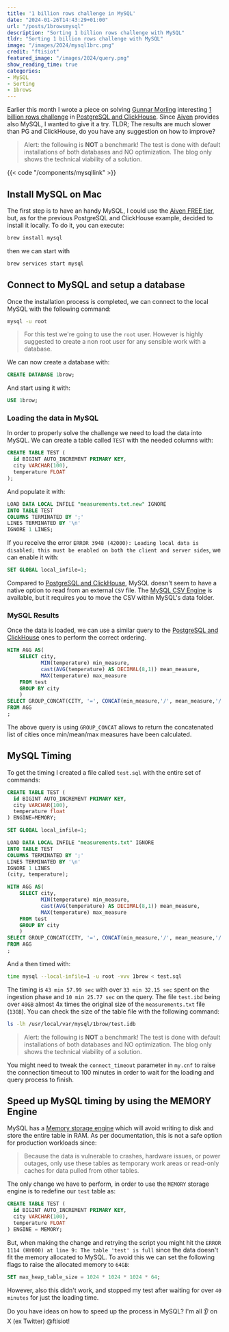 ```yaml
---
title: '1 billion rows challenge in MySQL'
date: "2024-01-26T14:43:29+01:00"
url: "/posts/1browsmysql"
description: "Sorting 1 billion rows challenge with MySQL"
tldr: "Sorting 1 billion rows challenge with MySQL"
image: "/images/2024/mysql1brc.png"
credit: "ftisiot"
featured_image: "/images/2024/query.png"
show_reading_time: true
categories:
- MySQL
- Sorting
- 1brows
---
```


Earlier this month I wrote a piece on solving [Gunnar Morling](https://www.linkedin.com/in/gunnar-morling-2b44b7229/) interesting [1 billion rows challenge](https://www.morling.dev/blog/one-billion-row-challenge/) in [PostgreSQL and ClickHouse](/posts/1brows). Since [Aiven](http://aiven.io) provides also MySQL, I wanted to give it a try. TLDR; The results are much slower than PG and ClickHouse, do you have any suggestion on how to improve?

<!--more-->

> Alert: the following is **NOT** a benchmark! The test is done with default installations of both databases and NO optimization. The blog only shows the technical viability of a solution.

{{< code "/components/mysqllink" >}}

## Install MySQL on Mac

The first step is to have an handy MySQL, I could use the [Aiven FREE tier](https://go.aiven.io/francesco-signup), but, as for the previous PostgreSQL and ClickHouse example, decided to install it locally. To do it, you can execute:

```bash
brew install mysql
```

then we can start with 

```bash
brew services start mysql
```

## Connect to MySQL and setup a database

Once the installation process is completed, we can connect to the local MySQL with the following command:

```bash
mysql -u root
```

> For this test we're going to use the `root` user. However is highly suggested to create a non root user for any sensible work with a database.

We can now create a database with:

```sql
CREATE DATABASE 1brow;
```

And start using it with:

```sql
USE 1brow;
```

### Loading the data in MySQL

In order to properly solve the challenge we need to load the data into MySQL. We can create a table called `TEST` with the needed columns with:

```sql
CREATE TABLE TEST (
  id BIGINT AUTO_INCREMENT PRIMARY KEY,
  city VARCHAR(100),
  temperature FLOAT
);
```

And populate it with:

```sql
LOAD DATA LOCAL INFILE "measurements.txt.new" IGNORE
INTO TABLE TEST
COLUMNS TERMINATED BY ';'
LINES TERMINATED BY '\n'
IGNORE 1 LINES;
```

If you receive the error `ERROR 3948 (42000): Loading local data is disabled; this must be enabled on both the client and server sides`, we can enable it with:

```sql
SET GLOBAL local_infile=1;
```

Compared to [PostgreSQL and ClickHouse](/posts/1brows), MySQL doesn't seem to have a native option to read from an external `CSV` file. The [MySQL CSV Engine](https://dev.mysql.com/doc/refman/8.0/en/csv-storage-engine.html) is available, but it requires you to move the CSV within MySQL's data folder.

### MySQL Results

Once the data is loaded, we can use a similar query to the [PostgreSQL and ClickHouse](/posts/1brows) ones to perform the correct ordering.


```sql
WITH AGG AS(
    SELECT city,
           MIN(temperature) min_measure,
           cast(AVG(temperature) AS DECIMAL(8,1)) mean_measure,
           MAX(temperature) max_measure
    FROM test
    GROUP BY city
    )
SELECT GROUP_CONCAT(CITY, '=', CONCAT(min_measure,'/', mean_measure,'/', max_measure) ORDER BY CITY SEPARATOR ', ')
FROM AGG
;
```

The above query is using `GROUP_CONCAT` allows to return the concatenated list of cities once min/mean/max measures have been calculated.

## MySQL Timing

To get the timing I created a file called `test.sql` with the entire set of commands:

```sql
CREATE TABLE TEST (
  id BIGINT AUTO_INCREMENT PRIMARY KEY,
  city VARCHAR(100),
  temperature float
) ENGINE=MEMORY;

SET GLOBAL local_infile=1;

LOAD DATA LOCAL INFILE "measurements.txt" IGNORE 
INTO TABLE TEST
COLUMNS TERMINATED BY ';'
LINES TERMINATED BY '\n'
IGNORE 1 LINES
(city, temperature);

WITH AGG AS(
    SELECT city,
           MIN(temperature) min_measure,
           cast(AVG(temperature) AS DECIMAL(8,1)) mean_measure,
           MAX(temperature) max_measure
    FROM test
    GROUP BY city
    )
SELECT GROUP_CONCAT(CITY, '=', CONCAT(min_measure,'/', mean_measure,'/', max_measure) ORDER BY CITY SEPARATOR ', ')
FROM AGG
;
```

And a then timed with:

```bash
time mysql --local-infile=1 -u root -vvv 1brow < test.sql
```

The timing is `43 min 57.99 sec` with over `33 min 32.15 sec` spent on the ingestion phase and `10 min 25.77 sec` on the query. The file `test.ibd` being over `40GB` almost 4x times the original size of the `measurements.txt` file (`13GB`). You can check the size of the table file with the following command:

```bash
ls -lh /usr/local/var/mysql/1brow/test.idb
```

> Alert: the following is **NOT** a benchmark! The test is done with default installations of both databases and NO optimization. The blog only shows the technical viability of a solution.

You might need to tweak the `connect_timeout` parameter in `my.cnf` to raise the connection timeout to 100 minutes in order to wait for the loading and query process to finish.

## Speed up MySQL timing by using the MEMORY Engine

MySQL has a [Memory storage engine](https://dev.mysql.com/doc/refman/8.0/en/memory-storage-engine.html) which will avoid writing to disk and store the entire table in RAM. As per documentation, this is not a safe option for production workloads since:

> Because the data is vulnerable to crashes, hardware issues, or power outages, only use these tables as temporary work areas or read-only caches for data pulled from other tables.

The only change we have to perform, in order to use the `MEMORY` storage engine is to redefine our `test` table as:

```sql
CREATE TABLE TEST (
  id BIGINT AUTO_INCREMENT PRIMARY KEY,
  city VARCHAR(100),
  temperature FLOAT
) ENGINE = MEMORY;
```

But, when making the change and retrying the script you might hit the `ERROR 1114 (HY000) at line 9: The table 'test' is full` since the data doesn't fit the memory allocated to MySQL. To avoid this we can set the following flags to raise the allocated memory to `64GB`:

```sql
SET max_heap_table_size = 1024 * 1024 * 1024 * 64;
```

However, also this didn't work, and stopped my test after waiting for over `40 minutes` for just the loading time. 

Do you have ideas on how to speed up the process in MySQL? I'm all 👂 on X (ex Twitter) @ftisiot!


